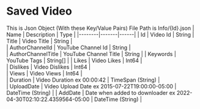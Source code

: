 # Saved Video
This is Json Object (With these Key/Value Pairs)
File Path is Info/{Id}.json
| Name    | Description       |  Type |
|--------|-------|------|
| Id | Video Id | String
| Title | Video Title | String |  
| AuthorChannelId   |   YouTube Channel Id | String |  
| AuthorChannelTitle | YouTube Channel Title | String |
| Keywords | YouTube Tags | String[] |
| Likes | Video Likes | Int64  |  
| Dislikes | Video Dislikes | Int64  |  
| Views | Video Views | Int64  |  
| Duration | Video Duration ex 00:00:42 | TimeSpan (String) |  
| UploadDate | Video Upload Date ex 2015-07-22T19:00:00-05:00 | DateTime (String) |
| AddDate | Date when added to downloader ex 2022-04-30T02:10:22.4359564-05:00 | DateTime (String) |  
